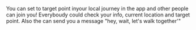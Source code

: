 You can set to target point inyour local journey in the app and other people can join you!
Everyboudy could check your info, current location and target point. Also the can send you a message "hey, wait, let's walk together'"

